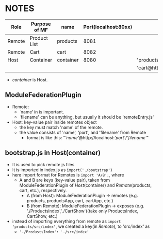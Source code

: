 # NOTES

| Role   | Purpose of MF | name      | Port(localhost:80xx) | remotes                                         | exposes         | import of bootstrap.js   |
| ------ | ------------- | --------- | -------------------- | ----------------------------------------------- | --------------- | ------------------------ |
| Remote | Product List  | products  | 8081                 |                                                 | ./ProductsIndex | N/A                      |
| Remote | Cart          | cart      | 8082                 |                                                 | ./CartShow      | N/A                      |
| Host   | Container     | container | 8080                 | 'products@http://localhost:8081/remoteEntry.js' | N/A             | 'products/ProductsIndex' |
|        |               |           |                      | 'cart@http://localhost:8082/remoteEntry.js'     | N/A             | 'cart/CartShow'          |

- _container_ is Host.

## ModuleFederationPlugin

- Remote:
  - 'name' in is important.
  - 'filename' can be anything, but usually it should be 'remoteEntry.js'
- Host: key-value pair inside remotes object
  - the key must match 'name' of the remote.
  - the value consists of 'name', 'port', and 'filename' from Remote
    - format is like this: "_'name'_@http://localhost:_'port'_/_'filename'_"

## bootstrap.js in Host(container)

- It is used to pick remote js files.
- It is imported in index.js as `import('./bootstrap')`
- here import format for Remotes is `import 'A/B';`, where
  - A and B are keys (key-value pair), taken from ModuleFederationPlugin of _Host_(container) and _Remote_(products, cart, etc.), respectively.
    - A (from Host): ModuleFederationPlugin -> remotes (e.g. products, productsApp, cart, cartApp, etc.)
    - B (from Remote): ModuleFederationPlugin -> exposes (e.g. './ProductsIndex','./CartShow')(take only ProductsIndex, CartShow, etc.)
- instead of importing everything from remote as `import 'products/src/index'`, we created a key(in _Remote_), to 'src/index' as
  - `'./ProdustsIndex': './src/index'`
